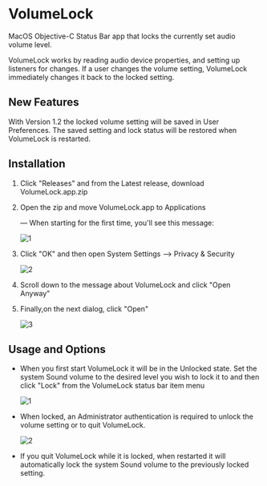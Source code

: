 # VolumeLock
MacOS Objective-C Status Bar app that locks the currently set audio volume level.

VolumeLock works by reading audio device properties, and setting up listeners for changes. If a user changes the volume setting, VolumeLock immediately changes it back to the locked setting.


## New Features

With Version 1.2 the locked volume setting will be saved in User Preferences. The saved setting and lock status will be restored when VolumeLock is restarted.

## Installation

1. Click "Releases" and from the Latest release, download VolumeLock.app.zip

2. Open the zip and move VolumeLock.app to Applications

    —  When starting for the first time, you'll see this message:

    ![1](https://github.com/mcdermottLab/VolumeLock/assets/2054545/332e15b8-8b63-4fb7-87a2-2114e0491428)

3. Click "OK" and then open System Settings —> Privacy & Security

    ![2](https://github.com/mcdermottLab/VolumeLock/assets/2054545/04742833-cce7-43f0-b777-6266c4543297)

4. Scroll down to the message about VolumeLock and click "Open Anyway" 

5. Finally,on the next dialog, click "Open"  

    ![3](https://github.com/mcdermottLab/VolumeLock/assets/2054545/9e63116e-3138-42c6-b1d0-7d3e1c70e121)

   
## Usage and Options

- When you first start VolumeLock it will be in the Unlocked state.  Set the system Sound volume to the desired level you wish to lock it to and then click "Lock" from the VolumeLock status bar item menu 


   ![1](https://github.com/mcdermottLab/VolumeLock/assets/2054545/2aa48c7f-c0d4-4b66-91f5-d14489690ff5)


- When locked, an Administrator authentication is required to unlock the volume setting or to quit VolumeLock.

   ![2](https://github.com/mcdermottLab/VolumeLock/assets/2054545/af09a5ce-92fd-4afa-95bc-83e331862d5a)


- If you quit VolumeLock while it is locked, when restarted it will automatically lock the system Sound volume to the previously locked setting.






